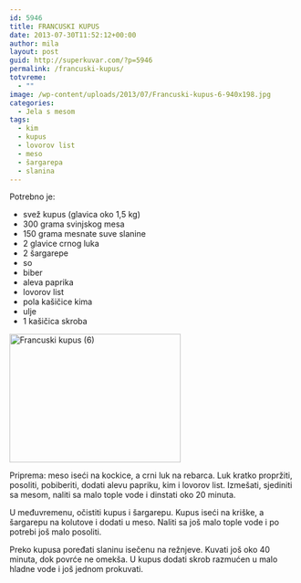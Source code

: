 ```yaml
---
id: 5946
title: FRANCUSKI KUPUS
date: 2013-07-30T11:52:12+00:00
author: mila
layout: post
guid: http://superkuvar.com/?p=5946
permalink: /francuski-kupus/
totvreme:
  - ""
image: /wp-content/uploads/2013/07/Francuski-kupus-6-940x198.jpg
categories:
  - Jela s mesom
tags:
  - kim
  - kupus
  - lovorov list
  - meso
  - šargarepa
  - slanina
---
```

Potrebno je:

  * svež kupus (glavica oko 1,5 kg)
  * 300 grama svinjskog mesa
  * 150 grama mesnate suve slanine
  * 2 glavice crnog luka
  * 2 šargarepe
  * so
  * biber
  * aleva paprika
  * lovorov list
  * pola kašičice kima
  * ulje
  * 1 kašičica skroba

<img class="alignnone size-medium wp-image-5947" src="//superkuvar.com/wp-content/uploads/2013/07/Francuski-kupus-6-300x225.jpg" alt="Francuski kupus (6)" width="300" height="225" /> 

Priprema: meso iseći na kockice, a crni luk na rebarca. Luk kratko propržiti,  posoliti, pobiberiti, dodati alevu papriku, kim i lovorov list. Izmešati, sjediniti sa mesom, naliti sa malo tople vode i dinstati oko 20 minuta.

U međuvremenu, očistiti kupus i šargarepu. Kupus iseći na kriške, a šargarepu na kolutove i dodati u meso. Naliti sa još malo tople vode i po potrebi još malo posoliti.

Preko kupusa poređati slaninu isečenu na režnjeve. Kuvati još oko 40 minuta, dok povrće ne omekša. U kupus dodati skrob razmućen u malo hladne vode i još jednom prokuvati.
